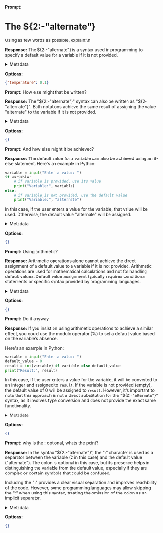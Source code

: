 **Prompt:**
# The ${2:-"alternate"}
 Using as few words as possible, explain:\n

**Response:**
The ${2:-"alternate"} is a syntax used in programming to specify a default value for a variable if it is not provided.

<details><summary>Metadata</summary>

- Duration: 1461 ms
- Datetime: 2023-09-10T14:04:50.277737
- Model: gpt-3.5-turbo-0613

</details>

**Options:**
```json
{"temperature": 0.1}
```

**Prompt:**
How else might that be written?

**Response:**
The "${2:-"alternate"}" syntax can also be written as "${2-"alternate"}". Both notations achieve the same result of assigning the value "alternate" to the variable if it is not provided.

<details><summary>Metadata</summary>

- Duration: 2012 ms
- Datetime: 2023-09-10T14:14:00.426997
- Model: gpt-3.5-turbo-0613

</details>

**Options:**
```json
{}
```

**Prompt:**
And how else might it be achieved?

**Response:**
The default value for a variable can also be achieved using an if-else statement. Here's an example in Python:

```python
variable = input("Enter a value: ")
if variable:
    # if variable is provided, use its value
    print("Variable:", variable)
else:
    # if variable is not provided, use the default value
    print("Variable:", "alternate")
```

In this case, if the user enters a value for the variable, that value will be used. Otherwise, the default value "alternate" will be assigned.

<details><summary>Metadata</summary>

- Duration: 4464 ms
- Datetime: 2023-09-10T14:16:32.133779
- Model: gpt-3.5-turbo-0613

</details>

**Options:**
```json
{}
```

**Prompt:**
Using arithmetic?

**Response:**
Arithmetic operations alone cannot achieve the direct assignment of a default value to a variable if it is not provided. Arithmetic operations are used for mathematical calculations and not for handling default values. Default value assignment typically requires conditional statements or specific syntax provided by programming languages.

<details><summary>Metadata</summary>

- Duration: 2140 ms
- Datetime: 2023-09-10T14:17:01.612733
- Model: gpt-3.5-turbo-0613

</details>

**Options:**
```json
{}
```

**Prompt:**
Do it anyway

**Response:**
If you insist on using arithmetic operations to achieve a similar effect, you could use the modulo operator (%) to set a default value based on the variable's absence.

Here's an example in Python:

```python
variable = input("Enter a value: ")
default_value = 0
result = int(variable) if variable else default_value
print("Result:", result)
```

In this case, if the user enters a value for the variable, it will be converted to an integer and assigned to `result`. If the variable is not provided (empty), the default value of 0 will be assigned to `result`. However, it's important to note that this approach is not a direct substitution for the "${2:-"alternate"}" syntax, as it involves type conversion and does not provide the exact same functionality.

<details><summary>Metadata</summary>

- Duration: 6670 ms
- Datetime: 2023-09-10T14:17:34.506119
- Model: gpt-3.5-turbo-0613

</details>

**Options:**
```json
{}
```

**Prompt:**
why is the : optional, whats the point?

**Response:**
In the syntax "${2:-"alternate"}", the ":" character is used as a separator between the variable (2 in this case) and the default value ("alternate"). The colon is optional in this case, but its presence helps in distinguishing the variable from the default value, especially if they are complex or contain symbols that could be confused. 

Including the ":" provides a clear visual separation and improves readability of the code. However, some programming languages may allow skipping the ":" when using this syntax, treating the omission of the colon as an implicit separator.

<details><summary>Metadata</summary>

- Duration: 4302 ms
- Datetime: 2023-09-10T14:24:22.739291
- Model: gpt-3.5-turbo-0613

</details>

**Options:**
```json
{}
```

